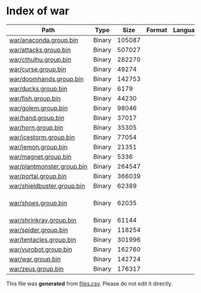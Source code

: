 # Index of war

| Path | Type | Size | Format | Language | DiE Info | Notes | Hash |
| --- | --- | --- | --- | --- | --- | --- | --- |
| [war/anaconda.group.bin](./war/anaconda.group.bin) | Binary | 105087 |  |  |  |  | abe756420dd1ae5c72d3f16a33f63c00796e4f43569378ae063006bcfc2734d3 |
| [war/attacks.group.bin](./war/attacks.group.bin) | Binary | 507027 |  |  |  |  | b05dad14d18a8504e72da8814d08224985ce0078b2cc642bf8df6cf8699d551f |
| [war/cthulhu.group.bin](./war/cthulhu.group.bin) | Binary | 282270 |  |  |  |  | 6851cdbe94df57524f0efbc44ca31ca4b0eba2d6ea105002d37bf555563ae261 |
| [war/curse.group.bin](./war/curse.group.bin) | Binary | 49274 |  |  |  |  | a7036599596578bd0f252934791e6f3b314e6725ac9a0dccb989be70f08d6bf8 |
| [war/doomhands.group.bin](./war/doomhands.group.bin) | Binary | 142753 |  |  |  |  | 0a61d422a58b50d6c9a94ff5a627b53250602b364ec844459718eb94c53806a3 |
| [war/ducks.group.bin](./war/ducks.group.bin) | Binary | 6179 |  |  |  |  | 976523c3d7c46e3ed99879a072b85c1b76439a4cf89cfa2201f280766c7884b2 |
| [war/fish.group.bin](./war/fish.group.bin) | Binary | 44230 |  |  |  |  | 550284c030771ea4c6a9907495b06384d9aa3d513ab1ef414dd2277adae692bb |
| [war/golem.group.bin](./war/golem.group.bin) | Binary | 98046 |  |  |  |  | 6d9403a0241f433ea50e7283811ca227f7c4fa2e09a254c5efc28ef015aa2dd3 |
| [war/hand.group.bin](./war/hand.group.bin) | Binary | 37017 |  |  |  |  | abb0c2eb9b449f502cffd6f62f2f4ced2571ec117831e360b5d890f710c5c5d6 |
| [war/horn.group.bin](./war/horn.group.bin) | Binary | 35305 |  |  |  |  | 1d4922b436f95605b6ce00aa6184adfda0a7846883b62be0ba0b2c6c6197bd11 |
| [war/icestorm.group.bin](./war/icestorm.group.bin) | Binary | 77054 |  |  |  |  | 3d70a8cf63a23c320806c3a3c8c2b34fae7d83f05116b820d9fee939d1b48212 |
| [war/lemon.group.bin](./war/lemon.group.bin) | Binary | 21351 |  |  |  |  | f88b5b41f9c06d529093a2c0cd2b2f65ce2ea805dbcf7033256c6e39dfef744b |
| [war/magnet.group.bin](./war/magnet.group.bin) | Binary | 5336 |  |  |  |  | 56c12b7ff08a4220d1570a54c0f41609c2c91a5e5e0a7fca36612a6ed641043a |
| [war/plantmonster.group.bin](./war/plantmonster.group.bin) | Binary | 264547 |  |  |  |  | e8dd7b55c889fba66e26c1aeca92034becff91d62f096afcd6a2f59bf2216e97 |
| [war/portal.group.bin](./war/portal.group.bin) | Binary | 366039 |  |  |  |  | 5ec7876b2deace92da08ac231b0e494c9057dce247d48611f102b43e14bbc7ea |
| [war/shieldbuster.group.bin](./war/shieldbuster.group.bin) | Binary | 62389 |  |  |  |  | 9d88f0902e2bbba2e6d55a7c044d9186c6b69864649a0ff3a34f9e539749696a |
| [war/shoes.group.bin](./war/shoes.group.bin) | Binary | 62035 |  |  | Archive: Raw Deflate stream[@18h] |  | aea749fd22d20421a453c5d806c7f9c70182f2fdcbc8121e72e7a59ab19865a1 |
| [war/shrinkray.group.bin](./war/shrinkray.group.bin) | Binary | 61144 |  |  |  |  | 4fd1ecc8c7c93688831f479aede96bef41586ed0cfceb9a7a04f0869f7f0f759 |
| [war/spider.group.bin](./war/spider.group.bin) | Binary | 118254 |  |  |  |  | 6c1e0a31f6241d12fcea552b97fbf7668470b763c2f66e6a7cb0b11df07dd87c |
| [war/tentacles.group.bin](./war/tentacles.group.bin) | Binary | 301996 |  |  |  |  | 4316e51256626b3fb1a0ab229fa9abed0cf2d82da0527657829aa745ff0d1007 |
| [war/vurobot.group.bin](./war/vurobot.group.bin) | Binary | 162760 |  |  |  |  | e60c12c7028dcf3e3efb4e47891c25671b652b0074bfd0c4f08b1d778435c2bf |
| [war/war.group.bin](./war/war.group.bin) | Binary | 142724 |  |  |  |  | 0b882d60ce9b21fb10480af6c14e69a0f438f65562083b46793441abcd4e2b8c |
| [war/zeus.group.bin](./war/zeus.group.bin) | Binary | 176317 |  |  |  |  | f786b4349d9dea2b14bff91e84cf556661abcafe6e24b3ab2b5c62b8b9e88c06 |


This file was **generated** from [files.csv](../../../../../../../../../files.csv). Please do not edit it directly.
